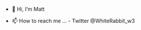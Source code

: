 - 👋 Hi, I’m Matt

<!---
- 👀 I’m interested in ...
        - Web 3.0
        - Open Metaverse 
        - XR: VR AR
        - Digital Assets / Blockchain (DeFi, NFT's, Crypto)
        - Financial Markets (Macro)
        - Gaming, Social, Entertainment 
        
- 🌱 I’m currently learning ...
        - Python / Node.js / React 
        
- 💞️ I’m looking to collaborate on ...
        - Startup projects focused on Web 3.0 / Open Metaverse / 3D Assets / DeFi 
--->        
- 📫 How to reach me ...
        - Twitter @WhiteRabbit_w3
        
        
<!---
matthew-scott-jones/matthew-scott-jones is a ✨ special ✨ repository because its `README.md` (this file) appears on your GitHub profile.
You can click the Preview link to take a look at your changes.
--->

